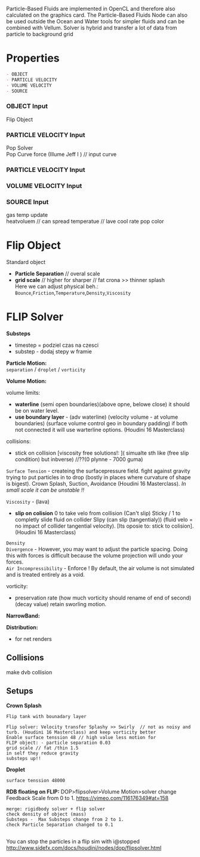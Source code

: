 
Particle-Based Fluids are implemented in OpenCL and therefore also calculated on the graphics card. The Particle-Based Fluids Node can also be used outside the Ocean and Water tools for simpler fluids and can be combined with Vellum. Solver is hybrid and transfer a lot of data from particle to background grid

# Properties
```md
- OBJECT 
- PARTICLE VELOCITY
- VOLUME VELOCITY
- SOURCE 
```

### OBJECT Input

Flip Object

### PARTICLE VELOCITY Input  
Pop Solver   
Pop Curve force (Illume Jeff I ) // input curve 


### PARTICLE VELOCITY Input  

### VOLUME VELOCITY Input  
 
### SOURCE Input  
gas temp update    
heatvoluem  // can spread temperatue   // lave cool rate 
pop color 

# Flip Object  
Standard object  
- **Particle Separation** // overal scale   
- **grid scale** // higher for sharper // fat crona >> thinner splash  
Here we can adjust physical beh.: `Bounce`,`Friction`,`Temperature`,`Density`,`Viscosity`  
# FLIP Solver   
**Substeps**
- timestep = podziel czas na czesci   
- substep - dodaj stepy w framie  

**Particle Motion:**  
`separation` / `droplet` / `vorticity`   

**Volume Motion:**  

volume limits:
- **waterline** (semi open boundaries)(above opne, belowe close) it should be on water level. 
- **use boundary layer** - (adv waterline) (velocity volume - at volume boundaries) (surface volume control geo in boundary padding) if both not connected it will use warterline options. (Houdini 16 Masterclass)

collisions:
- stick on collision [viscosity free solutions!: ]( simualte sth like (free slip condition) but inbverse) //??(0 plynne - 7000 guma)  

`Surface Tension` - createing the surfacepressure field. fight against gravity trying to put particles in to drop (bostly in places where curvature of shape is bigest). Crown Splash, Suction, Avoidance (Houdini 16 Masterclass). *In small scale it can be unstable !!*   

`Viscosity` - (lava)   
- **slip on colision** 0 to take velo from collision (Can't slip) Sticky / 1 to completly slide fluid on collider Slipy (can slip (tangentialy)) (fluid velo = no impact of collider tangential velocity). [Its oposie to: stick to colision]. (Houdini 16 Masterclass)

`Density`  
`Divergence` - However, you may want to adjust the particle spacing. Doing this with forces is difficult because the volume projection will undo your forces.  
`Air Incompressibility` - Enforce ! By default, the air volume is not simulated and is treated entirely as a void.   

vorticity:
- preservation rate (how much vorticity should rename of end of second) (decay value) retain sworling motion. 

**NarrowBand:**  

**Distribution:**  
- for net renders

## Collisions
make dvb collision


## Setups
**Crown Splash**
```
Flip tank with bounadary layer 

Flip solver: Velocity transfer Splashy >> Swirly  // not as noisy and turb. (Houdini 16 Masterclass) and keep vorticity better
Enable surface tenssion 48 // high value less motion for 
FLIP object: - particle separation 0.03
grid scale // fat /thin 1.5
in self they reduce gravity 
substeps up!!
```
**Droplet**
```
surface tenssion 48000
```
**RDB floating on FLIP:**   DOP>flipsolver>Volume Motion>solver change Feedback Scale from 0 to 1.   https://vimeo.com/116176349#at=158
```
merge: rigidbody solver + flip solver 
check density of object (mass)  
Substeps -  Max Substeps change from 2 to 1.  
check Particle Separation changed to 0.1  
```

## ###

You can stop the particles in a flip sim with i@stopped
http://www.sidefx.com/docs/houdini/nodes/dop/flipsolver.html
